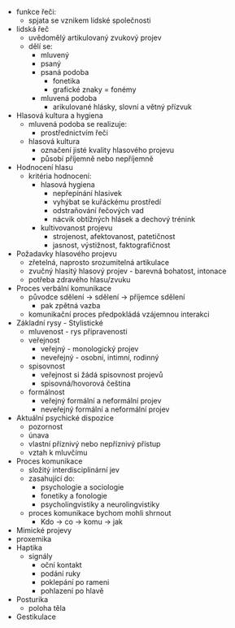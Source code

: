 - funkce řeči:
	- spjata se vznikem lidské společnosti
- lidská řeč
	- uvědomělý artikulovaný zvukový projev
	- dělí se:
		- mluvený
		- psaný
		- psaná podoba 
			- fonetika
			- grafické znaky = fonémy
		- mluvená podoba
			- arikulované hlásky, slovní a větný přízvuk
- Hlasová kultura a hygiena
	- mluvená podoba se realizuje:
		- prostřednictvím řeči
	- hlasová kultura
		- označení jisté kvality hlasového projevu
		- působí příjemně nebo nepříjemně
- Hodnocení hlasu
	- kritéria hodnocení:
		- hlasová hygiena
			- nepřepínání hlasivek
			- vyhýbat se kuřáckému prostředí
			- odstraňování řečových vad
			- nácvik obtížných hlásek a dechový trénink
		- kultivovanost projevu
			- strojenost, afektovanost, patetičnost
			- jasnost, výstižnost, faktografičnost
- Požadavky hlasového projevu
	- zřetelná, naprosto srozumitelná artikulace
	- zvučný hlasitý hlasový projev - barevná bohatost, intonace
	- potřeba zdravého hlasu/zvuku
- Proces verbální komunikace
	- původce sdělení -> sdělení -> příjemce sdělení
		- pak zpětná vazba
	- komunikační proces předpokládá vzájemnou interakci
- Základní rysy - Stylistické
	- mluvenost - rys připravenosti
	- veřejnost
		- veřejný - monologický projev
		- neveřejný - osobní, intimní, rodinný
	- spisovnost
		- veřejnost si žádá spisovnost projevů
		- spisovná/hovorová čeština
	- formálnost
		- veřejný formální a neformální projev
		- neveřejný formální a neformální projev
- Aktuální psychické dispozice
	- pozornost
	- únava
	- vlastní příznivý nebo nepříznivý přístup
	- vztah k mluvčímu
- Proces komunikace
	- složitý interdisciplinární jev
	- zasahující do:
		- psychologie a sociologie
		- fonetiky a fonologie
		- psycholingvistiky a neurolingvistiky
	- proces komunikace bychom mohli shrnout
		- Kdo -> co -> komu -> jak
- Mimické projevy
- proxemika
- Haptika
	- signály
		- oční kontakt
		- podání ruky
		- poklepání po rameni
		- pohlazení po hlavě
- Posturika
	- poloha těla
- Gestikulace
